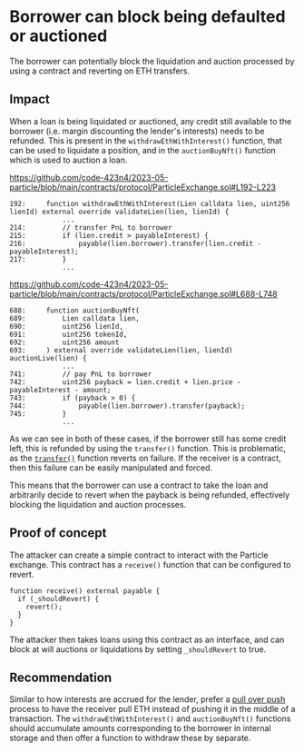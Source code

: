 # Borrower can block being defaulted or auctioned

The borrower can potentially block the liquidation and auction processed by using a contract and reverting on ETH transfers.

## Impact 

When a loan is being liquidated or auctioned, any credit still available to the borrower (i.e. margin discounting the lender's interests) needs to be refunded. This is present in the `withdrawEthWithInterest()` function, that can be used to liquidate a position, and in the `auctionBuyNft()` function which is used to auction a loan.

https://github.com/code-423n4/2023-05-particle/blob/main/contracts/protocol/ParticleExchange.sol#L192-L223

```solidity
192:     function withdrawEthWithInterest(Lien calldata lien, uint256 lienId) external override validateLien(lien, lienId) {
             ...
214:         // transfer PnL to borrower
215:         if (lien.credit > payableInterest) {
216:             payable(lien.borrower).transfer(lien.credit - payableInterest);
217:         }
             ...
```

https://github.com/code-423n4/2023-05-particle/blob/main/contracts/protocol/ParticleExchange.sol#L688-L748

```solidity
688:     function auctionBuyNft(
689:         Lien calldata lien,
690:         uint256 lienId,
691:         uint256 tokenId,
692:         uint256 amount
693:     ) external override validateLien(lien, lienId) auctionLive(lien) {
             ...
741:         // pay PnL to borrower
742:         uint256 payback = lien.credit + lien.price - payableInterest - amount;
743:         if (payback > 0) {
744:             payable(lien.borrower).transfer(payback);
745:         }
             ...
```

As we can see in both of these cases, if the borrower still has some credit left, this is refunded by using the `transfer()` function. This is problematic, as the [`transfer()`](https://docs.soliditylang.org/en/v0.8.20/types.html#members-of-addresses) function reverts on failure. If the receiver is a contract, then this failure can be easily manipulated and forced.

This means that the borrower can use a contract to take the loan and arbitrarily decide to revert when the payback is being refunded, effectively blocking the liquidation and auction processes.

## Proof of concept

The attacker can create a simple contract to interact with the Particle exchange. This contract has a `receive()` function that can be configured to revert.

```solidity
function receive() external payable {
  if (_shouldRevert) {
    revert();
  }
}
```

The attacker then takes loans using this contract as an interface, and can block at will auctions or liquidations by setting `_shouldRevert` to true.

## Recommendation

Similar to how interests are accrued for the lender, prefer a [pull over push](https://fravoll.github.io/solidity-patterns/pull_over_push.html) process to have the receiver pull ETH instead of pushing it in the middle of a transaction. The `withdrawEthWithInterest()` and `auctionBuyNft()` functions should accumulate amounts corresponding to the borrower in internal storage and then offer a function to withdraw these by separate.
